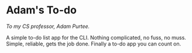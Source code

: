 Adam's To-do
============

_To my CS professor, Adam Purtee._

A simple to-do list app for the CLI. Nothing complicated, no fuss, no muss.
Simple, reliable, gets the job done. Finally a to-do app you can count on.

